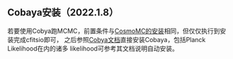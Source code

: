 ## Cobaya安装（2022.1.8）

若要使用Cobya跑MCMC，前置条件与[CosmoMC的安装](2020-3-24-ComoMC.md)相同，但仅仅执行到安装完成cfitsio即可，
之后参照[Cobya文档](https://cobaya.readthedocs.io/en/latest/)直接安装Cobaya，包括Planck Likelihood在内的诸多
likelihood可参考其文档说明自动安装。
